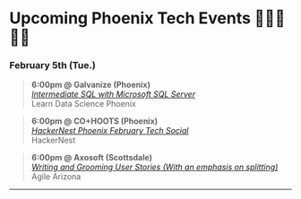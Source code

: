 # Upcoming Phoenix Tech Events 👩‍💻🌵👨‍💻

### February 5th (Tue.)
>**6:00pm @ Galvanize (Phoenix)**    
_[Intermediate SQL with Microsoft SQL Server](https://www.eventbrite.com/e/intermediate-sql-with-microsoft-sql-server-tickets-54950673945)_   
Learn Data Science Phoenix   

>**6:00pm @ CO+HOOTS (Phoenix)**     
_[HackerNest Phoenix February Tech Social](https://www.meetup.com/HackerNestPHX/events/255756342/)_   
HackerNest    

>**6:00pm @ Axosoft (Scottsdale)**      
_[Writing and Grooming User Stories (With an emphasis on splitting)](https://www.meetup.com/Agile-Arizona/events/258490035/)_     
Agile Arizona   


---

